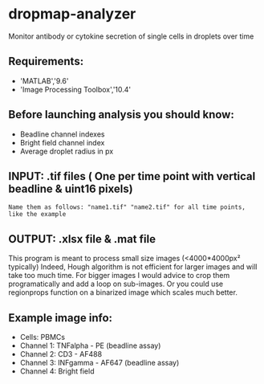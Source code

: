 # dropmap-analyzer
Monitor antibody or cytokine secretion of single cells in droplets over time
## Requirements: 
- 'MATLAB','9.6'
- 'Image Processing Toolbox','10.4'
## Before launching analysis you should know:
   - Beadline channel indexes
   - Bright field channel index
   - Average droplet radius in px
## INPUT: .tif files ( One per time point with vertical beadline & uint16 pixels)
    Name them as follows: "name1.tif" "name2.tif" for all time points, like the example
## OUTPUT: .xlsx file & .mat file
This program is meant to process small size images (<4000\*4000px² typically)
Indeed, Hough algorithm is not efficient for larger images and will take too much time.
For bigger images I would advice to crop them programatically and add a loop on sub-images.
Or you could use regionprops function on a binarized image which scales much better.

## Example image info:
- Cells: PBMCs
- Channel 1: TNFalpha - PE (beadline assay)
- Channel 2: CD3 - AF488
- Channel 3: INFgamma - AF647 (beadline assay)
- Channel 4: Bright field 
